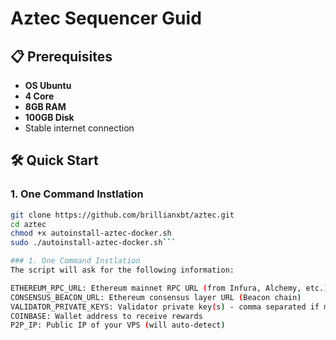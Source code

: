 # Aztec Sequencer Guid

## 📋 Prerequisites

- **OS Ubuntu**
- **4 Core**
- **8GB RAM**
- **100GB Disk**
- Stable internet connection

## 🛠️ Quick Start

### 1. One Command Instlation
```bash
git clone https://github.com/brillianxbt/aztec.git
cd aztec
chmod +x autoinstall-aztec-docker.sh
sudo ./autoinstall-aztec-docker.sh```

### 1. One Command Instlation
The script will ask for the following information:

ETHEREUM_RPC_URL: Ethereum mainnet RPC URL (from Infura, Alchemy, etc.)
CONSENSUS_BEACON_URL: Ethereum consensus layer URL (Beacon chain)
VALIDATOR_PRIVATE_KEYS: Validator private key(s) - comma separated if multiple
COINBASE: Wallet address to receive rewards
P2P_IP: Public IP of your VPS (will auto-detect)
